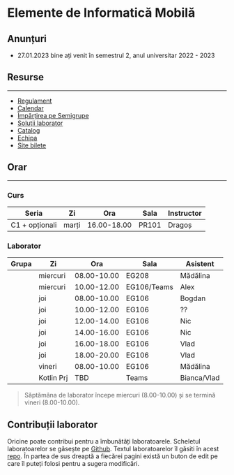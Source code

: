# Elemente de Informatică Mobilă

## Anunțuri

* 27.01.2023 bine ați venit în semestrul 2, anul universitar 2022 - 2023

## Resurse
---

* [Regulament](resources/rules.md)
* [Calendar](resources/calendar.md)
* [Împărțirea pe Semigrupe](resources/groups.md)
* [Soluții laborator](https://github.com/eim-lab)
* [Catalog](https://docs.google.com/spreadsheets/d/1yu4tHd6AoyoBk2PLvV89t2lcwsp0kDz4QcBapZACvXw/edit?usp=sharing)
* [Echipa](resources/team.md)
* [Site bilete](http://wi-fi.cs.pub.ro/eim)


## Orar
---

### Curs

| **Seria**      | **Zi** | **Ora**     | **Sala** | **Instructor** |
|----------------|--------|-------------|----------|----------------|
| C1 + opționali | marți  | 16.00-18.00 | PR101    | Dragoș         |


### Laborator


| **Grupa** | **Zi**     | **Ora**     | **Sala**    | **Asistent** |
|-----------|------------|-------------|-------------|--------------|
|           | miercuri   | 08.00-10.00 | EG208       | Mădălina     |
|           | miercuri   | 10.00-12.00 | EG106/Teams | Alex         |
|           | joi        | 08.00-10.00 | EG106       | Bogdan       |
|           | joi        | 10.00-12.00 | EG106       | ??           |
|           | joi        | 12.00-14.00 | EG106       | Nic          |
|           | joi        | 14.00-16.00 | EG106       | Nic          |
|           | joi        | 16.00-18.00 | EG106       | Vlad         |
|           | joi        | 18.00-20.00 | EG106       | Vlad         |
|           | vineri     | 08.00-10.00 | EG106       | Mădălina     |
|           | Kotlin Prj | TBD         | Teams       | Bianca/Vlad  |

> Săptămâna de laborator începe miercuri (8.00-10.00) și se termină vineri (8.00-10.00). 

## Contribuții laborator
Oricine poate contribui pentru a îmbunătăți laboratoarele. Scheletul
laboratoarelor se găsește pe
[Github](https://github.com/orgs/eim-lab/repositories). Textul
laboratoarelor îl găsiti în acest [repo](https://gitlab.cs.pub.ro/eim/eim.pages.upb.ro).
În partea de sus dreaptă a fiecărei pagini există un buton de edit pe care îl
puteți folosi pentru a sugera modificări.
